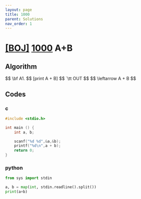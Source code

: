 ```yaml
---
layout: page
title: 1000
parent: Solutions
nav_order: 1
---
```

# [[BOJ]](https://www.acmicpc.net/problem) [1000](https://www.acmicpc.net/problem/1000) A+B
## Algorithm

\$$ \bf A1. $$ 
[print A + B] 
\$$ `\tt OUT $$ 
\$$ \leftarrow A + B $$

## Codes
### c
```c
#include <stdio.h>

int main () {
	int a, b;

	scanf("%d %d",&a,&b);
	printf("%d\n",a + b);
	return 0;
}
```
### python
```python
from sys import stdin

a, b = map(int, stdin.readline().split())
print(a+b)
```

